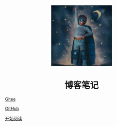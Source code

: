 <p align="center">
<img src="./images/profile.jpeg" width="200" height="200"/>
</p>
<h1 align="center">博客笔记</h1>

[Gitee](http://fallenk.gitee.io/blog)

[GitHub](https://github.com/fallenk)

[开始阅读](#fallenk)




